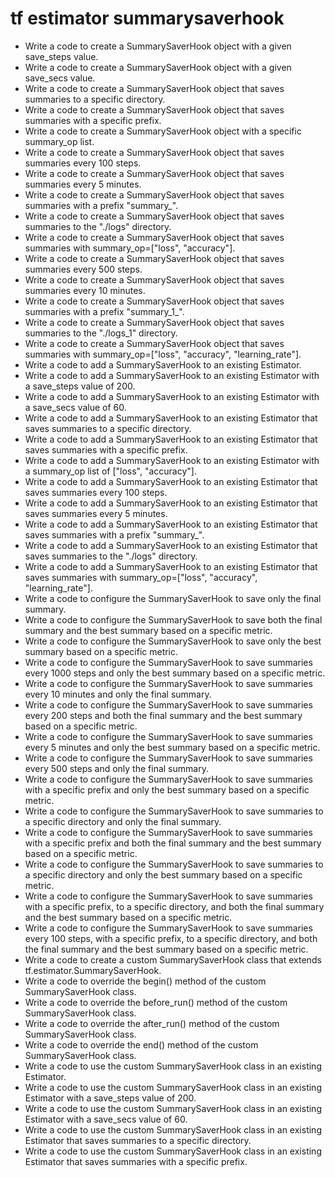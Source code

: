 # tf estimator summarysaverhook

- Write a code to create a SummarySaverHook object with a given save_steps value.
- Write a code to create a SummarySaverHook object with a given save_secs value.
- Write a code to create a SummarySaverHook object that saves summaries to a specific directory.
- Write a code to create a SummarySaverHook object that saves summaries with a specific prefix.
- Write a code to create a SummarySaverHook object with a specific summary_op list.
- Write a code to create a SummarySaverHook object that saves summaries every 100 steps.
- Write a code to create a SummarySaverHook object that saves summaries every 5 minutes.
- Write a code to create a SummarySaverHook object that saves summaries with a prefix "summary_".
- Write a code to create a SummarySaverHook object that saves summaries to the "./logs" directory.
- Write a code to create a SummarySaverHook object that saves summaries with summary_op=["loss", "accuracy"].
- Write a code to create a SummarySaverHook object that saves summaries every 500 steps.
- Write a code to create a SummarySaverHook object that saves summaries every 10 minutes.
- Write a code to create a SummarySaverHook object that saves summaries with a prefix "summary_1_".
- Write a code to create a SummarySaverHook object that saves summaries to the "./logs_1" directory.
- Write a code to create a SummarySaverHook object that saves summaries with summary_op=["loss", "accuracy", "learning_rate"].
- Write a code to add a SummarySaverHook to an existing Estimator.
- Write a code to add a SummarySaverHook to an existing Estimator with a save_steps value of 200.
- Write a code to add a SummarySaverHook to an existing Estimator with a save_secs value of 60.
- Write a code to add a SummarySaverHook to an existing Estimator that saves summaries to a specific directory.
- Write a code to add a SummarySaverHook to an existing Estimator that saves summaries with a specific prefix.
- Write a code to add a SummarySaverHook to an existing Estimator with a summary_op list of ["loss", "accuracy"].
- Write a code to add a SummarySaverHook to an existing Estimator that saves summaries every 100 steps.
- Write a code to add a SummarySaverHook to an existing Estimator that saves summaries every 5 minutes.
- Write a code to add a SummarySaverHook to an existing Estimator that saves summaries with a prefix "summary_".
- Write a code to add a SummarySaverHook to an existing Estimator that saves summaries to the "./logs" directory.
- Write a code to add a SummarySaverHook to an existing Estimator that saves summaries with summary_op=["loss", "accuracy", "learning_rate"].
- Write a code to configure the SummarySaverHook to save only the final summary.
- Write a code to configure the SummarySaverHook to save both the final summary and the best summary based on a specific metric.
- Write a code to configure the SummarySaverHook to save only the best summary based on a specific metric.
- Write a code to configure the SummarySaverHook to save summaries every 1000 steps and only the best summary based on a specific metric.
- Write a code to configure the SummarySaverHook to save summaries every 10 minutes and only the final summary.
- Write a code to configure the SummarySaverHook to save summaries every 200 steps and both the final summary and the best summary based on a specific metric.
- Write a code to configure the SummarySaverHook to save summaries every 5 minutes and only the best summary based on a specific metric.
- Write a code to configure the SummarySaverHook to save summaries every 500 steps and only the final summary.
- Write a code to configure the SummarySaverHook to save summaries with a specific prefix and only the best summary based on a specific metric.
- Write a code to configure the SummarySaverHook to save summaries to a specific directory and only the final summary.
- Write a code to configure the SummarySaverHook to save summaries with a specific prefix and both the final summary and the best summary based on a specific metric.
- Write a code to configure the SummarySaverHook to save summaries to a specific directory and only the best summary based on a specific metric.
- Write a code to configure the SummarySaverHook to save summaries with a specific prefix, to a specific directory, and both the final summary and the best summary based on a specific metric.
- Write a code to configure the SummarySaverHook to save summaries every 100 steps, with a specific prefix, to a specific directory, and both the final summary and the best summary based on a specific metric.
- Write a code to create a custom SummarySaverHook class that extends tf.estimator.SummarySaverHook.
- Write a code to override the begin() method of the custom SummarySaverHook class.
- Write a code to override the before_run() method of the custom SummarySaverHook class.
- Write a code to override the after_run() method of the custom SummarySaverHook class.
- Write a code to override the end() method of the custom SummarySaverHook class.
- Write a code to use the custom SummarySaverHook class in an existing Estimator.
- Write a code to use the custom SummarySaverHook class in an existing Estimator with a save_steps value of 200.
- Write a code to use the custom SummarySaverHook class in an existing Estimator with a save_secs value of 60.
- Write a code to use the custom SummarySaverHook class in an existing Estimator that saves summaries to a specific directory.
- Write a code to use the custom SummarySaverHook class in an existing Estimator that saves summaries with a specific prefix.
